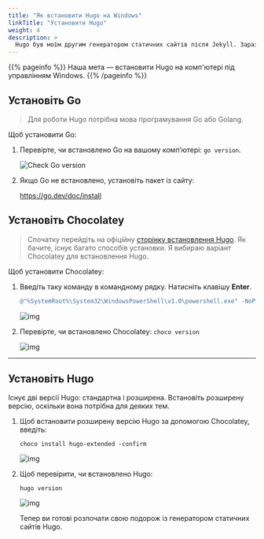 ```yaml
---
title: "Як встановити Hugo на Windows"
linkTitle: "Установити Hugo"
weight: 4
description: >
  Hugo був моїм другим генератором статичних сайтів після Jekyll. Зараз це мій улюблений SSG. Він має багато приємних функцій, але його найсильніша перевага — це час збірки, що є найшвидший серед усіх інших SSG. У цій статті я покажу, як встановити Hugo на Windows.
---
```


{{% pageinfo %}}
Наша мета — встановити Hugo на комп'ютері під управлінням Windows.
{{% /pageinfo %}}

## Установіть Go

> Для роботи Hugo потрібна мова програмування Go або Golang.

Щоб установити Go:

1. Перевірте, чи встановлено Go на вашому комп’ютері: `go version`.

    ![Check Go version](/docs/img/go-version.png)

1. Якщо Go не встановлено, установіть пакет із сайту:

    https://go.dev/doc/install

## Установіть Chocolatey

> Спочатку перейдіть на офіційну [сторінку встановлення Hugo](https://gohugo.io/getting-started/installing/). Як бачите, існує багато способів установки. Я вибираю варіант Chocolatey для встановлення Hugo.

Щоб установити Chocolatey:

1. Введіть таку команду в командному рядку. Натисніть клавішу **Enter**.

    ```powershell
    @"%SystemRoot%\System32\WindowsPowerShell\v1.0\powershell.exe" -NoProfile -InputFormat None -ExecutionPolicy Bypass -Command " [System.Net.ServicePointManager]::SecurityProtocol = 3072; iex ((New-Object System.Net.WebClient).DownloadString('https://chocolatey.org/install.ps1'))" && SET "PATH=%PATH%;%ALLUSERSPROFILE%\chocolatey\bin"
    ```

    ![img](/docs/img/choco-install.png)

2. Перевірте, чи встановлено Chocolatey: `choco version`

    ![img](/docs/img/choco-version.png)

---

## Установіть Hugo

Існує дві версії Hugo: стандартна і розширена. Встановіть розширену версію, оскільки вона потрібна для деяких тем.

1. Щоб встановити розширену версію Hugo за допомогою Chocolatey, введіть:

    `choco install hugo-extended -confirm`

    ![img](/docs/img/hugo-install.png)

2. Щоб перевірити, чи встановлено Hugo:

    `hugo version`

    ![img](/docs/img/hugo-version-extended.png)

    Тепер ви готові розпочати свою подорож із генератором статичних сайтів Hugo.